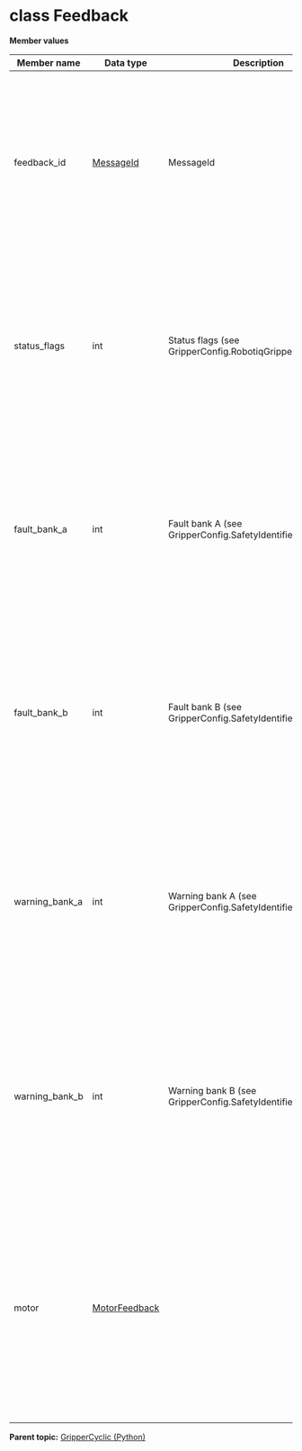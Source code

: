 # class Feedback

 **Member values** 

|Member name|Data type|Description|Usage|
|-----------|---------|-----------|-----|
|feedback\_id| [MessageId](MessageId.md#)|MessageId|To set feedback\_id, you simply assign a value directly to a field within feedback\_id. You can also use the parent message's HasField\(\) method to check if a message type field value has been set.|
|status\_flags|int|Status flags \(see GripperConfig.RobotiqGripperStatusFlags\)|You can manipulate the field status\_flags as if it were a regular field. To clear the value of status\_flags and reset it to the default value for its type, you call the ClearField\(\) method of the Message interface.|
|fault\_bank\_a|int|Fault bank A \(see GripperConfig.SafetyIdentifier\)|You can manipulate the field fault\_bank\_a as if it were a regular field. To clear the value of fault\_bank\_a and reset it to the default value for its type, you call the ClearField\(\) method of the Message interface.|
|fault\_bank\_b|int|Fault bank B \(see GripperConfig.SafetyIdentifier\)|You can manipulate the field fault\_bank\_b as if it were a regular field. To clear the value of fault\_bank\_b and reset it to the default value for its type, you call the ClearField\(\) method of the Message interface.|
|warning\_bank\_a|int|Warning bank A \(see GripperConfig.SafetyIdentifier\)|You can manipulate the field warning\_bank\_a as if it were a regular field. To clear the value of warning\_bank\_a and reset it to the default value for its type, you call the ClearField\(\) method of the Message interface.|
|warning\_bank\_b|int|Warning bank B \(see GripperConfig.SafetyIdentifier\)|You can manipulate the field warning\_bank\_b as if it were a regular field. To clear the value of warning\_bank\_b and reset it to the default value for its type, you call the ClearField\(\) method of the Message interface.|
|motor| [MotorFeedback](MotorFeedback.md#)| |Repeated message fields are represented as an object that acts like a Python sequence. However, You must use add\(\) instead of append\(\). It also has an extend\(\) function that appends an entire list of messages, but makes a copy of every message in the list.|

**Parent topic:** [GripperCyclic \(Python\)](../../summary_pages/GripperCyclic.md)

